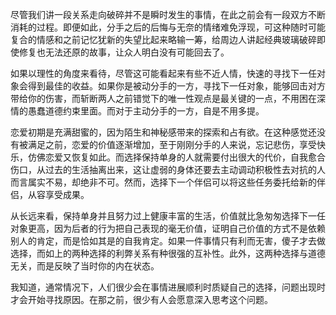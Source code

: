 尽管我们讲一段关系走向破碎并不是瞬时发生的事情，在此之前会有一段双方不断消耗的过程。即便如此，分手之后的后悔与无奈的情绪难免浮现，可这种随时可能复合的情感和之前记忆犹新的失望比起来略输一筹，给周边人讲起经典玻璃破碎即使修复也无法还原的故事，让众人明白没有可能回去了。

如果以理性的角度来看待，尽管这可能看起来有些不近人情，快速的寻找下一任对象会得到最佳的收益。如果你是被动分手的一方，寻找下一任对象，能够回击对方带给你的伤害，而斩断两人之前错觉下的唯一性观点是最关键的一点，不用困在深情的愚蠢道德约束里面。而对于主动分手的一方，自是不用多提。

恋爱初期是充满甜蜜的，因为陌生和神秘感带来的探索和占有欲。在这种感觉还没有被满足之前，恋爱的价值逐渐增加，至于刚刚分手的人来说，忘记悲伤，享受快乐，仿佛恋爱又恢复如此。而选择保持单身的人就需要付出很大的代价，自我愈合伤口，从过去的生活抽离出来，这让虚弱的身体还要去主动调动积极性去对抗的人而言属实不易，却绝非不可。然而，选择下一个伴侣可以将这些任务委托给新的伴侣，从容享受成果。

从长远来看，保持单身并且努力过上健康丰富的生活，价值就比急匆匆选择下一任对象更高，因为后者的行为把自己表现的毫无价值，证明自己价值的方式不是依赖别人的肯定，而是恰如其是的自我肯定。如果一件事情只有利而无害，傻子才去做选择，而如上的两种选择的利弊关系有种很强的互补性。此外，这两种选择与道德无关，而是反映了当时你的内在状态。

我知道，通常情况下，人们很少会在事情进展顺利时质疑自己的选择，问题出现时才会开始寻找原因。在那之前，很少有人会愿意深入思考这个问题。

